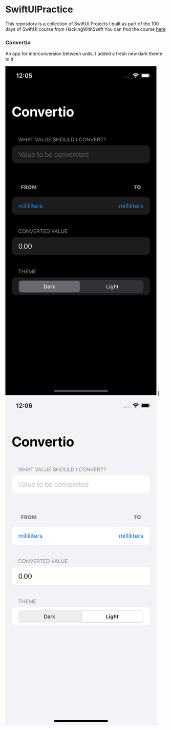 # SwiftUIPractice
This repository is a collection of SwiftUI Projects I built as part of the 100 days of SwiftUI course from HackingWithSwift
You can find the course [here](https://www.hackingwithswift.com/100/swiftui)


### Convertio

An app for interconversion between units. I added a fresh new dark theme to it

![](screens/convertio/convertio1.png) | ![](screens/convertio/convertio2.png)

